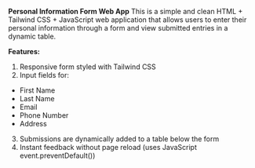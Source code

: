 **Personal Information Form Web App**
This is a simple and clean HTML + Tailwind CSS + JavaScript web application that allows users to enter their personal information through a form and view submitted entries in a dynamic table.

**Features:**
1. Responsive form styled with Tailwind CSS
2. Input fields for:
  - First Name
  - Last Name
  - Email
  - Phone Number
  - Address
3. Submissions are dynamically added to a table below the form
4. Instant feedback without page reload (uses JavaScript event.preventDefault())
